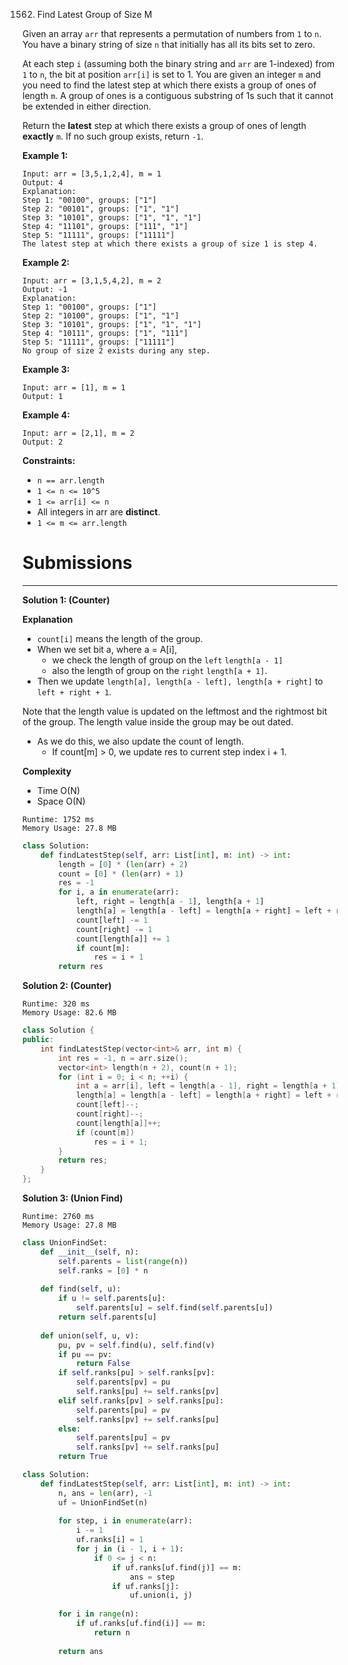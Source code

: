1562. Find Latest Group of Size M

Given an array `arr` that represents a permutation of numbers from `1` to `n`. You have a binary string of size `n` that initially has all its bits set to zero.

At each step `i` (assuming both the binary string and `arr` are 1-indexed) from `1` to `n`, the bit at position `arr[i]` is set to 1. You are given an integer `m` and you need to find the latest step at which there exists a group of ones of length `m`. A group of ones is a contiguous substring of 1s such that it cannot be extended in either direction.

Return the **latest** step at which there exists a group of ones of length **exactly** `m`. If no such group exists, return `-1`.

 

**Example 1:**
```
Input: arr = [3,5,1,2,4], m = 1
Output: 4
Explanation:
Step 1: "00100", groups: ["1"]
Step 2: "00101", groups: ["1", "1"]
Step 3: "10101", groups: ["1", "1", "1"]
Step 4: "11101", groups: ["111", "1"]
Step 5: "11111", groups: ["11111"]
The latest step at which there exists a group of size 1 is step 4.
```

**Example 2:**
```
Input: arr = [3,1,5,4,2], m = 2
Output: -1
Explanation:
Step 1: "00100", groups: ["1"]
Step 2: "10100", groups: ["1", "1"]
Step 3: "10101", groups: ["1", "1", "1"]
Step 4: "10111", groups: ["1", "111"]
Step 5: "11111", groups: ["11111"]
No group of size 2 exists during any step.
```

**Example 3:**
```
Input: arr = [1], m = 1
Output: 1
```

**Example 4:**
```
Input: arr = [2,1], m = 2
Output: 2
```

**Constraints:**

* `n == arr.length`
* `1 <= n <= 10^5`
* `1 <= arr[i] <= n`
* All integers in arr are **distinct**.
* `1 <= m <= arr.length`

# Submissions
---
**Solution 1: (Counter)**

**Explanation**

* `count[i]` means the length of the group.
* When we set bit a, where a = A[i],
    * we check the length of group on the `left` `length[a - 1]`
    * also the length of group on the `right` `length[a + 1]`.
* Then we update `length[a], length[a - left], length[a + right]` to `left + right + 1`.

Note that the length value is updated on the leftmost and the rightmost bit of the group.
The length value inside the group may be out dated.

* As we do this, we also update the count of length.
    * If count[m] > 0, we update res to current step index i + 1.


**Complexity**

* Time O(N)
* Space O(N)

```
Runtime: 1752 ms
Memory Usage: 27.8 MB
```
```python
class Solution:
    def findLatestStep(self, arr: List[int], m: int) -> int:
        length = [0] * (len(arr) + 2)
        count = [0] * (len(arr) + 1)
        res = -1
        for i, a in enumerate(arr):
            left, right = length[a - 1], length[a + 1]
            length[a] = length[a - left] = length[a + right] = left + right + 1
            count[left] -= 1
            count[right] -= 1
            count[length[a]] += 1
            if count[m]:
                res = i + 1
        return res
```

**Solution 2: (Counter)**
```
Runtime: 320 ms
Memory Usage: 82.6 MB
```
```c++
class Solution {
public:
    int findLatestStep(vector<int>& arr, int m) {
        int res = -1, n = arr.size();
        vector<int> length(n + 2), count(n + 1);
        for (int i = 0; i < n; ++i) {
            int a = arr[i], left = length[a - 1], right = length[a + 1];
            length[a] = length[a - left] = length[a + right] = left + right + 1;
            count[left]--;
            count[right]--;
            count[length[a]]++;
            if (count[m])
                res = i + 1;
        }
        return res;
    }
};
```

**Solution 3: (Union Find)**
```
Runtime: 2760 ms
Memory Usage: 27.8 MB
```
```python
class UnionFindSet:
    def __init__(self, n):
        self.parents = list(range(n))
        self.ranks = [0] * n
        
    def find(self, u):
        if u != self.parents[u]:
            self.parents[u] = self.find(self.parents[u])
        return self.parents[u]
    
    def union(self, u, v):
        pu, pv = self.find(u), self.find(v)
        if pu == pv:
            return False
        if self.ranks[pu] > self.ranks[pv]:
            self.parents[pv] = pu
            self.ranks[pu] += self.ranks[pv]
        elif self.ranks[pv] > self.ranks[pu]:
            self.parents[pu] = pv
            self.ranks[pv] += self.ranks[pu]
        else:
            self.parents[pu] = pv
            self.ranks[pv] += self.ranks[pu]
        return True

class Solution:
    def findLatestStep(self, arr: List[int], m: int) -> int:
        n, ans = len(arr), -1
        uf = UnionFindSet(n)
        
        for step, i in enumerate(arr):
            i -= 1
            uf.ranks[i] = 1
            for j in (i - 1, i + 1):
                if 0 <= j < n:
                    if uf.ranks[uf.find(j)] == m:
                        ans = step
                    if uf.ranks[j]:
                        uf.union(i, j)
        
        for i in range(n):
            if uf.ranks[uf.find(i)] == m:
                return n
            
        return ans
```